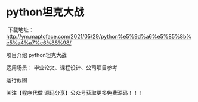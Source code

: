 # python坦克大战
​
下载地址：http://ym.maptoface.com/2021/05/29/python%e5%9d%a6%e5%85%8b%e5%a4%a7%e6%88%98/

项目介绍
python坦克大战

适用场景：
毕业论文、课程设计、公司项目参考

运行截图
 

关注【程序代做 源码分享】公众号获取更多免费源码！！！
 

​
